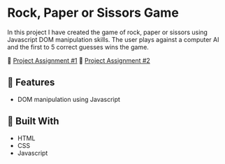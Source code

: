 # Rock, Paper or Sissors Game

In this project I have created the game of rock, paper or sissors using Javascript DOM manipulation skills. The user plays against a computer AI and the first to 5 correct guesses wins the game.

📜 [Project Assignment #1](https://www.theodinproject.com/lessons/foundations-rock-paper-scissors)
📜 [Project Assignment #2](https://www.theodinproject.com/lessons/foundations-revisiting-rock-paper-scissors)

## 📱 Features

- DOM manipulation using Javascript

## 🔩 Built With

- HTML
- CSS
- Javascript
